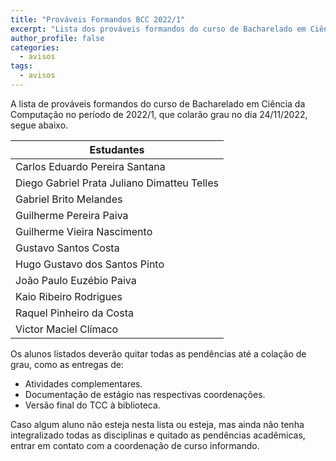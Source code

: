 ```yaml
---
title: "Prováveis Formandos BCC 2022/1" 
excerpt: "Lista dos prováveis formandos do curso de Bacharelado em Ciência da Computação, período letivo de 2022/1."
author_profile: false
categories:
  - avisos
tags:
  - avisos
---
```




A lista de prováveis formandos do curso de Bacharelado em Ciência da Computação no período de 2022/1, que colarão grau no dia 24/11/2022, segue abaixo.


| Estudantes               |
|--------------------------|
| Carlos Eduardo Pereira Santana|
| Diego Gabriel Prata Juliano Dimatteu Telles|
| Gabriel Brito Melandes|
| Guilherme Pereira Paiva|
| Guilherme Vieira Nascimento|
| Gustavo Santos Costa|
| Hugo Gustavo dos Santos Pinto|
| João Paulo Euzébio Paiva|
| Kaio Ribeiro Rodrigues|
| Raquel Pinheiro da Costa|
| Victor Maciel Clímaco |
 
Os alunos listados deverão quitar todas as pendências até a colação de grau, como as entregas de:

- Atividades complementares.
- Documentação de estágio nas respectivas coordenações.
- Versão final do TCC à biblioteca.

Caso algum aluno não esteja nesta lista ou esteja, mas ainda não tenha integralizado todas as disciplinas e quitado as pendências acadêmicas, entrar em contato com a coordenação de curso informando.


